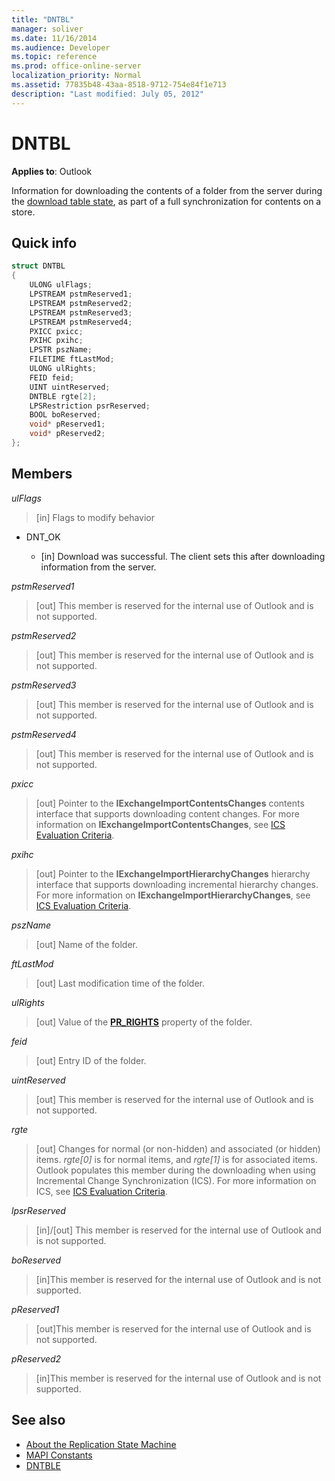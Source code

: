 ```yaml
---
title: "DNTBL"
manager: soliver
ms.date: 11/16/2014
ms.audience: Developer
ms.topic: reference
ms.prod: office-online-server
localization_priority: Normal
ms.assetid: 77835b48-43aa-8518-9712-754e84f1e713
description: "Last modified: July 05, 2012"
---
```


# DNTBL
 
**Applies to**: Outlook 
  
Information for downloading the contents of a folder from the server during the [download table state](download-table-state.md), as part of a full synchronization for contents on a store.
  
## Quick info

```cpp
struct DNTBL 
{ 
    ULONG ulFlags; 
    LPSTREAM pstmReserved1; 
    LPSTREAM pstmReserved2; 
    LPSTREAM pstmReserved3; 
    LPSTREAM pstmReserved4; 
    PXICC pxicc; 
    PXIHC pxihc; 
    LPSTR pszName; 
    FILETIME ftLastMod; 
    ULONG ulRights; 
    FEID feid; 
    UINT uintReserved; 
    DNTBLE rgte[2]; 
    LPSRestriction psrReserved; 
    BOOL boReserved; 
    void* pReserved1; 
    void* pReserved2; 
};

```

## Members

_ulFlags_
  
> [in] Flags to modify behavior 
    
  - DNT_OK
    
    - [in] Download was successful. The client sets this after downloading information from the server.
    
_pstmReserved1_
  
> [out] This member is reserved for the internal use of Outlook and is not supported. 
    
_pstmReserved2_
  
> [out] This member is reserved for the internal use of Outlook and is not supported. 
    
_pstmReserved3_
  
> [out] This member is reserved for the internal use of Outlook and is not supported. 
    
_pstmReserved4_
  
> [out] This member is reserved for the internal use of Outlook and is not supported. 
    
_pxicc_
  
>  [out] Pointer to the **IExchangeImportContentsChanges** contents interface that supports downloading content changes. For more information on **IExchangeImportContentsChanges**, see [ICS Evaluation Criteria](http://msdn.microsoft.com/en-us/library/aa579252%28EXCHG.80%29.aspx).
    
_pxihc_
  
>  [out] Pointer to the **IExchangeImportHierarchyChanges** hierarchy interface that supports downloading incremental hierarchy changes. For more information on **IExchangeImportHierarchyChanges**, see [ICS Evaluation Criteria](http://msdn.microsoft.com/en-us/library/aa579252%28EXCHG.80%29.aspx).
    
_pszName_
  
>  [out] Name of the folder. 
    
_ftLastMod_
  
>  [out] Last modification time of the folder. 
    
_ulRights_
  
>  [out] Value of the **[PR_RIGHTS](http://msdn.microsoft.com/en-us/library/ee238052%28v=EXCHG.80%29.aspx)** property of the folder. 
    
_feid_
  
>  [out] Entry ID of the folder. 
    
_uintReserved_
  
>  [out] This member is reserved for the internal use of Outlook and is not supported. 
    
_rgte_
  
> [out] Changes for normal (or non-hidden) and associated (or hidden) items.  *rgte[0]*  is for normal items, and  *rgte[1]*  is for associated items. Outlook populates this member during the downloading when using Incremental Change Synchronization (ICS). For more information on ICS, see [ICS Evaluation Criteria](http://msdn.microsoft.com/en-us/library/aa579252%28EXCHG.80%29.aspx).
    
_lpsrReserved_
  
>  [in]/[out] This member is reserved for the internal use of Outlook and is not supported. 
    
_boReserved_
  
>  [in]This member is reserved for the internal use of Outlook and is not supported. 
    
_pReserved1_
  
>  [out]This member is reserved for the internal use of Outlook and is not supported. 
    
_pReserved2_
  
>  [in]This member is reserved for the internal use of Outlook and is not supported. 
    
## See also

- [About the Replication State Machine](about-the-replication-state-machine.md)  
- [MAPI Constants](mapi-constants.md) 
- [DNTBLE](dntble.md)


